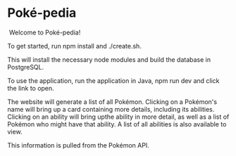 # Poké-pedia
​
​Welcome to Poké-pedia!

To get started, run npm install and ./create.sh.

This will install the necessary node modules and build the database in PostgreSQL.

To use the application, run the application in Java, npm run dev and click the link to open.

The website will generate a list of all Pokémon. Clicking on a Pokémon's name will bring up a card containing more details, including its abilities.  Clicking on an ability will bring upthe ability in more detail, as well as a list of Pokémon who might have that ability.  A list of all abilities is also available to view.

This information is pulled from the Pokémon API.
